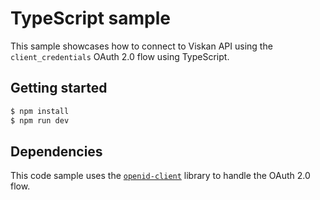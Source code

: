 # TypeScript sample

This sample showcases how to connect to Viskan API using the `client_credentials` OAuth 2.0 flow using TypeScript.


## Getting started

```bash
$ npm install
$ npm run dev
```


## Dependencies

This code sample uses the [`openid-client`](https://www.npmjs.com/package/openid-client) library to handle the OAuth 2.0 flow.
